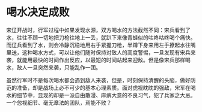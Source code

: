 # 喝水决定成败

宋辽开战时，行军过程中如果发现水源，双方喝水的方法截然不同：宋兵看到了水，往往不顾一切地把刀枪往地上一丢，就趴下来像青蛙似的咕咚咕咚喝个痛快。而辽兵看到了水，则会冷静沉稳地用右手紧握刀枪，半蹲下身来用左手撩起水往嘴里送，这种喝水方式，可以让他们随时保持对敌人的高度警惕，一旦发现有宋兵来袭，就能用最快的时间作出反应，以最短的时间站起来迎敌。但是像宋兵那样喝水，敌人一旦突然来袭，只能乱作一团。 

虽然行军时不是每次喝水都会遇到敌人来袭，但是，时刻保持清醒的头脑，做好防范的准备，却是战场上必不可少的基本心理素质。面对虎视眈眈的强敌，宋军在喝水的细节中，显现的却是一派自由散漫、麻痹大意的不良习气，犯了兵家之大忌。一个忽视细节、毫无章法的团队，焉能不败？